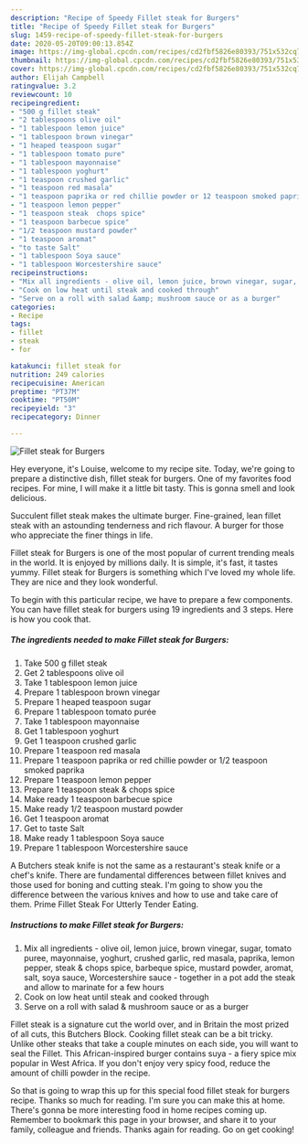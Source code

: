 ```yaml
---
description: "Recipe of Speedy Fillet steak for Burgers"
title: "Recipe of Speedy Fillet steak for Burgers"
slug: 1459-recipe-of-speedy-fillet-steak-for-burgers
date: 2020-05-20T09:00:13.854Z
image: https://img-global.cpcdn.com/recipes/cd2fbf5826e80393/751x532cq70/fillet-steak-for-burgers-recipe-main-photo.jpg
thumbnail: https://img-global.cpcdn.com/recipes/cd2fbf5826e80393/751x532cq70/fillet-steak-for-burgers-recipe-main-photo.jpg
cover: https://img-global.cpcdn.com/recipes/cd2fbf5826e80393/751x532cq70/fillet-steak-for-burgers-recipe-main-photo.jpg
author: Elijah Campbell
ratingvalue: 3.2
reviewcount: 10
recipeingredient:
- "500 g fillet steak"
- "2 tablespoons olive oil"
- "1 tablespoon lemon juice"
- "1 tablespoon brown vinegar"
- "1 heaped teaspoon sugar"
- "1 tablespoon tomato pure"
- "1 tablespoon mayonnaise"
- "1 tablespoon yoghurt"
- "1 teaspoon crushed garlic"
- "1 teaspoon red masala"
- "1 teaspoon paprika or red chillie powder or 12 teaspoon smoked paprika"
- "1 teaspoon lemon pepper"
- "1 teaspoon steak  chops spice"
- "1 teaspoon barbecue spice"
- "1/2 teaspoon mustard powder"
- "1 teaspoon aromat"
- "to taste Salt"
- "1 tablespoon Soya sauce"
- "1 tablespoon Worcestershire sauce"
recipeinstructions:
- "Mix all ingredients - olive oil, lemon juice, brown vinegar, sugar, tomato puree, mayonnaise, yoghurt, crushed garlic, red masala, paprika, lemon pepper, steak &amp; chops spice, barbeque spice, mustard powder, aromat, salt, soya sauce, Worcestershire sauce - together in a pot add the steak and allow to marinate for a few hours"
- "Cook on low heat until steak and cooked through"
- "Serve on a roll with salad &amp; mushroom sauce or as a burger"
categories:
- Recipe
tags:
- fillet
- steak
- for

katakunci: fillet steak for 
nutrition: 249 calories
recipecuisine: American
preptime: "PT37M"
cooktime: "PT50M"
recipeyield: "3"
recipecategory: Dinner

---
```



![Fillet steak for Burgers](https://img-global.cpcdn.com/recipes/cd2fbf5826e80393/751x532cq70/fillet-steak-for-burgers-recipe-main-photo.jpg)

Hey everyone, it's Louise, welcome to my recipe site. Today, we're going to prepare a distinctive dish, fillet steak for burgers. One of my favorites food recipes. For mine, I will make it a little bit tasty. This is gonna smell and look delicious.

Succulent fillet steak makes the ultimate burger. Fine-grained, lean fillet steak with an astounding tenderness and rich flavour. A burger for those who appreciate the finer things in life.

Fillet steak for Burgers is one of the most popular of current trending meals in the world. It is enjoyed by millions daily. It is simple, it's fast, it tastes yummy. Fillet steak for Burgers is something which I've loved my whole life. They are nice and they look wonderful.


To begin with this particular recipe, we have to prepare a few components. You can have fillet steak for burgers using 19 ingredients and 3 steps. Here is how you cook that.

<!--inarticleads1-->

##### The ingredients needed to make Fillet steak for Burgers:

1. Take 500 g fillet steak
1. Get 2 tablespoons olive oil
1. Take 1 tablespoon lemon juice
1. Prepare 1 tablespoon brown vinegar
1. Prepare 1 heaped teaspoon sugar
1. Prepare 1 tablespoon tomato purée
1. Take 1 tablespoon mayonnaise
1. Get 1 tablespoon yoghurt
1. Get 1 teaspoon crushed garlic
1. Prepare 1 teaspoon red masala
1. Prepare 1 teaspoon paprika or red chillie powder or 1/2 teaspoon smoked paprika
1. Prepare 1 teaspoon lemon pepper
1. Prepare 1 teaspoon steak &amp; chops spice
1. Make ready 1 teaspoon barbecue spice
1. Make ready 1/2 teaspoon mustard powder
1. Get 1 teaspoon aromat
1. Get to taste Salt
1. Make ready 1 tablespoon Soya sauce
1. Prepare 1 tablespoon Worcestershire sauce


A Butchers steak knife is not the same as a restaurant&#39;s steak knife or a chef&#39;s knife. There are fundamental differences between fillet knives and those used for boning and cutting steak. I&#39;m going to show you the difference between the various knives and how to use and take care of them. Prime Fillet Steak For Utterly Tender Eating. 

<!--inarticleads2-->

##### Instructions to make Fillet steak for Burgers:

1. Mix all ingredients - olive oil, lemon juice, brown vinegar, sugar, tomato puree, mayonnaise, yoghurt, crushed garlic, red masala, paprika, lemon pepper, steak &amp; chops spice, barbeque spice, mustard powder, aromat, salt, soya sauce, Worcestershire sauce - together in a pot add the steak and allow to marinate for a few hours
1. Cook on low heat until steak and cooked through
1. Serve on a roll with salad &amp; mushroom sauce or as a burger


Fillet steak is a signature cut the world over, and in Britain the most prized of all cuts, this Butchers Block. Cooking fillet steak can be a bit tricky. Unlike other steaks that take a couple minutes on each side, you will want to seal the Fillet. This African-inspired burger contains suya - a fiery spice mix popular in West Africa. If you don&#39;t enjoy very spicy food, reduce the amount of chilli powder in the recipe. 

So that is going to wrap this up for this special food fillet steak for burgers recipe. Thanks so much for reading. I'm sure you can make this at home. There's gonna be more interesting food in home recipes coming up. Remember to bookmark this page in your browser, and share it to your family, colleague and friends. Thanks again for reading. Go on get cooking!
